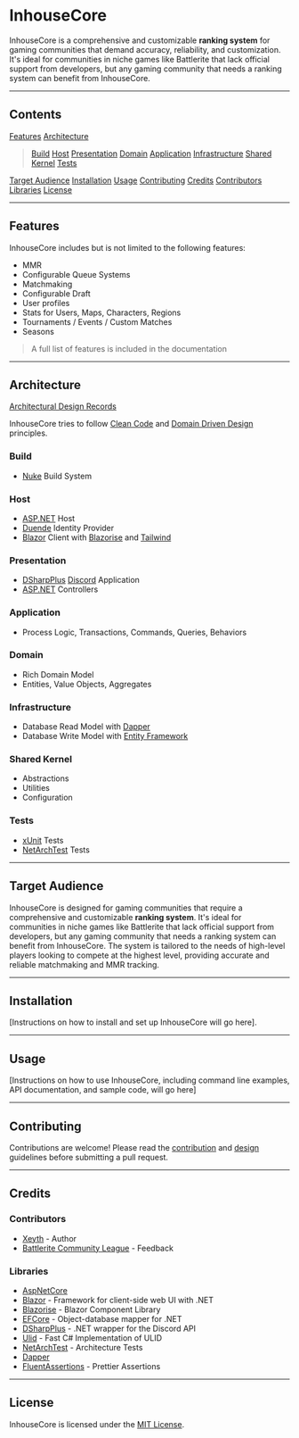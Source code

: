 # InhouseCore
InhouseCore is a comprehensive and customizable **ranking system** for gaming communities that demand accuracy, reliability, and customization. It's ideal for communities in niche games like Battlerite that lack official support from developers, but any gaming community that needs a ranking system can benefit from InhouseCore. 

---
## Contents
[Features](#Features)
[Architecture](#Architecture)
> [Build](#Build)
> [Host](#Host)
> [Presentation](#Presentation)
> [Domain](#Domain)
> [Application](#Application)
> [Infrastructure](#Infrastructure)
> [Shared Kernel](#Shared-Kernel)
> [Tests](#Tests)

[Target Audience](#Target-Audience)
[Installation](#Installation)
[Usage](#Usage)
[Contributing](#Contributing)
[Credits](#Credits)
[Contributors](#Contributors)
[Libraries](#Libraries)
[License](#License)

---
## Features
InhouseCore includes but is not limited to the following features:
- MMR
- Configurable Queue Systems
- Matchmaking
- Configurable Draft
- User profiles
- Stats for Users, Maps, Characters, Regions
- Tournaments / Events / Custom Matches
- Seasons
> A full list of features is included in the documentation
---
## Architecture
[Architectural Design Records](Documentation/adr.md)

InhouseCore tries to follow [Clean Code](https://gist.github.com/wojteklu/73c6914cc446146b8b533c0988cf8d29) and [Domain Driven Design](https://en.wikipedia.org/wiki/Domain-driven_design) principles.

### Build
- [Nuke](https://nuke.build) Build System 
### Host
- [ASP.NET](https://dotnet.microsoft.com/en-us/apps/aspnet) Host
- [Duende](https://duendesoftware.com) Identity Provider
- [Blazor](https://dotnet.microsoft.com/en-us/apps/aspnet/web-apps/blazor) Client with [Blazorise](https://blazorise.com/docs) and [Tailwind](https://tailwindcss.com)
### Presentation
- [DSharpPlus](https://dsharpplus.github.io/DSharpPlus/) [Discord](https://discord.com) Application
- [ASP.NET](https://dotnet.microsoft.com/en-us/apps/aspnet) Controllers
### Application
- Process Logic, Transactions, Commands, Queries, Behaviors
### Domain
- Rich Domain Model
- Entities, Value Objects, Aggregates
### Infrastructure
- Database Read Model with [Dapper](https://github.com/DapperLib/Dapper)
- Database Write Model with [Entity Framework](https://learn.microsoft.com/en-us/ef/)
### Shared Kernel
- Abstractions
- Utilities
- Configuration
### Tests
- [xUnit](https://xunit.net) Tests
- [NetArchTest](https://www.ben-morris.com/writing-archunit-style-tests-for-net-and-c-for-self-testing-architectures/) Tests
---
## Target Audience
InhouseCore is designed for gaming communities that require a comprehensive and customizable **ranking system**. It's ideal for communities in niche games like Battlerite that lack official support from developers, but any gaming community that needs a ranking system can benefit from InhouseCore. The system is tailored to the needs of high-level players looking to compete at the highest level, providing accurate and reliable matchmaking and MMR tracking.

---
## Installation
[Instructions on how to install and set up InhouseCore will go here].

---
## Usage
[Instructions on how to use InhouseCore, including command line examples, API documentation, and sample code, will go here]

---
## Contributing
Contributions are welcome! Please read the [contribution](Documentation/contributing.md) and [design](Documentation/guidelines.md) guidelines before submitting a pull request.

---
## Credits
### Contributors
- [Xeyth](https://github.com/Xeythhhh) - Author
- [Battlerite Community League](https://discord.gg/bcl) - Feedback
### Libraries
- [AspNetCore](https://github.com/dotnet/aspnetcore)
- [Blazor](https://blazor.net/) - Framework for client-side web UI with .NET
- [Blazorise](https://blazorise.com) - Blazor Component Library
- [EFCore](https://github.com/dotnet/efcore) - Object-database mapper for .NET
- [DSharpPlus](https://github.com/DSharpPlus/DSharpPlus) - .NET wrapper for the Discord API
- [Ulid](https://github.com/Cysharp/Ulid) - Fast C# Implementation of ULID
- [NetArchTest](https://www.ben-morris.com/writing-archunit-style-tests-for-net-and-c-for-self-testing-architectures/) - Architecture Tests
- [Dapper](https://github.com/DapperLib/Dapper)
- [FluentAssertions](https://fluentassertions.com) - Prettier Assertions


---
## License
InhouseCore is licensed under the [MIT License](LICENSE).
